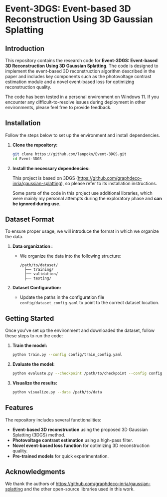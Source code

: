 # Event-3DGS: Event-based 3D Reconstruction Using 3D Gaussian Splatting

## Introduction
This repository contains the research code for **Event-3DGS: Event-based 3D Reconstruction Using 3D Gaussian Splatting**. The code is designed to implement the event-based 3D reconstruction algorithm described in the paper and includes key components such as the photovoltage contrast estimation module and a novel event-based loss for optimizing reconstruction quality.

The code has been tested in a personal environment on Windows 11. If you encounter any difficult-to-resolve issues during deployment in other environments, please feel free to provide feedback.

## Installation
Follow the steps below to set up the environment and install dependencies.

1. **Clone the repository:**
   ```bash
   git clone https://github.com/lanpokn/Event-3DGS.git
   cd Event-3DGS
   ```

2. **Install the necessary dependencies:**

   This project is based on 3DGS (https://github.com/graphdeco-inria/gaussian-splatting), so please refer to its installation instructions. 

   Some parts of the code in this project use additional libraries, which were mainly my personal attempts during the exploratory phase and **can be ignored during use**.

## Dataset Format
To ensure proper usage, we will introduce the format in which we organize the data.

1. **Data organization :**

   - We organize the data into the following structure:
     ```
     /path/to/dataset/
       ├── training/
       ├── validation/
       ├── testing/
     ```

2. **Dataset Configuration:**
   - Update the paths in the configuration file `config/dataset_config.yaml` to point to the correct dataset location.

## Getting Started
Once you've set up the environment and downloaded the dataset, follow these steps to run the code:

1. **Train the model:**
   ```bash
   python train.py --config config/train_config.yaml
   ```

2. **Evaluate the model:**
   ```bash
   python evaluate.py --checkpoint /path/to/checkpoint --config config/eval_config.yaml
   ```

3. **Visualize the results:**
   ```bash
   python visualize.py --data /path/to/data
   ```

## Features
The repository includes several functionalities:
- **Event-based 3D reconstruction** using the proposed 3D Gaussian Splatting (3DGS) method.
- **Photovoltage contrast estimation** using a high-pass filter.
- **Novel event-based loss function** for optimizing 3D reconstruction quality.
- **Pre-trained models** for quick experimentation.

## Acknowledgments
We thank the authors of https://github.com/graphdeco-inria/gaussian-splatting and the other open-source libraries used in this work. 
